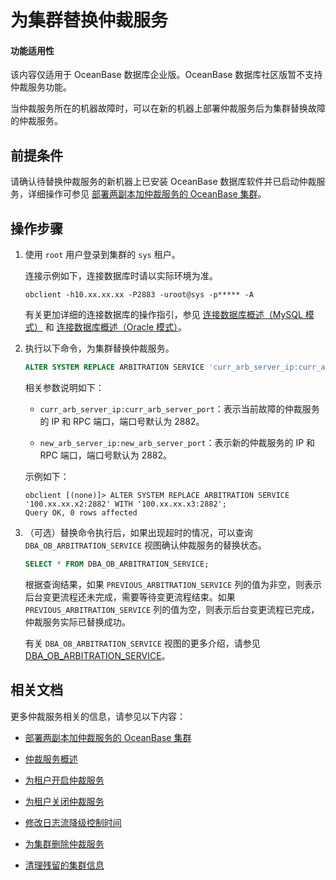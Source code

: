 # 为集群替换仲裁服务

<main id="notice" >
<h4>功能适用性</h4>
<p>该内容仅适用于 OceanBase 数据库企业版。OceanBase 数据库社区版暂不支持仲裁服务功能。</p>
</main>

当仲裁服务所在的机器故障时，可以在新的机器上部署仲裁服务后为集群替换故障的仲裁服务。

## 前提条件

请确认待替换仲裁服务的新机器上已安装 OceanBase 数据库软件并已启动仲裁服务，详细操作可参见 [部署两副本加仲裁服务的 OceanBase 集群](../../../4.deploy/3.deploy-oceanbase-enterprise-edition/4.deploy-through-the-command-line/2.deploy-the-oceanbase-cluster-command-line/2.deploy-the-quorum-high-availability-service.md)。

## 操作步骤

1. 使用 `root` 用户登录到集群的 `sys` 租户。

   连接示例如下，连接数据库时请以实际环境为准。

   ```shell
   obclient -h10.xx.xx.xx -P2883 -uroot@sys -p***** -A
   ```

   有关更加详细的连接数据库的操作指引，参见 [连接数据库概述（MySQL 模式）](../../../3.develop/1.application-development-of-mysql-mode/1.database-connection-with-client-of-mysql-mode/1.connection-methods-overview-of-mysql-mode.md) 和 [连接数据库概述（Oracle 模式）](../../../3.develop/2.application-development-of-oracle-mode/1.database-connection-of-oracle-mode/1.connection-methods-overview-of-oracle-mode.md)。

2. 执行以下命令，为集群替换仲裁服务。

   ```sql
   ALTER SYSTEM REPLACE ARBITRATION SERVICE 'curr_arb_server_ip:curr_arb_server_port' WITH 'new_arb_server_ip:new_arb_server_port';
   ```

   相关参数说明如下：

   * `curr_arb_server_ip:curr_arb_server_port`：表示当前故障的仲裁服务的 IP 和 RPC 端口，端口号默认为 2882。

   * `new_arb_server_ip:new_arb_server_port`：表示新的仲裁服务的 IP 和 RPC 端口，端口号默认为 2882。

   示例如下：

   ```shell
   obclient [(none)]> ALTER SYSTEM REPLACE ARBITRATION SERVICE '100.xx.xx.x2:2882' WITH '100.xx.xx.x3:2882';
   Query OK, 0 rows affected
   ```

3. （可选）替换命令执行后，如果出现超时的情况，可以查询 `DBA_OB_ARBITRATION_SERVICE` 视图确认仲裁服务的替换状态。

   ```sql
   SELECT * FROM DBA_OB_ARBITRATION_SERVICE;
   ```

   根据查询结果，如果 `PREVIOUS_ARBITRATION_SERVICE` 列的值为非空，则表示后台变更流程还未完成，需要等待变更流程结束。如果 `PREVIOUS_ARBITRATION_SERVICE` 列的值为空，则表示后台变更流程已完成，仲裁服务实际已替换成功。

   有关 `DBA_OB_ARBITRATION_SERVICE` 视图的更多介绍，请参见 [DBA_OB_ARBITRATION_SERVICE](../../../7.reference/5.system-reference/4.system-view-of-mysql-mode/2.dictionary-view-of-mysql-mode/196.oceanbase-dba_ob_arbitration_service-mysql.md)。

## 相关文档

更多仲裁服务相关的信息，请参见以下内容：

* [部署两副本加仲裁服务的 OceanBase 集群](../../../4.deploy/3.deploy-oceanbase-enterprise-edition/4.deploy-through-the-command-line/2.deploy-the-oceanbase-cluster-command-line/2.deploy-the-quorum-high-availability-service.md)

* [仲裁服务概述](1.arbitration-service-overview.md)

* [为租户开启仲裁服务](2.enable-the-arbitration-service.md)

* [为租户关闭仲裁服务](3.disable-the-arbitration-service.md)

* [修改日志流降级控制时间](4.modify-the-degradation-timeout.md)

* [为集群删除仲裁服务](6.remove-the-arbitration-service.md)

* [清理残留的集群信息](7.clear-the-residual-information.md)

